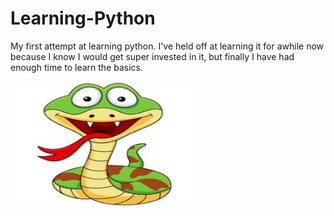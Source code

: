 # Learning-Python
My first attempt at learning python. I've held off at learning it for awhile now because I know I would get super invested in it, but finally I have had enough time to learn the basics.

<img src = "image/python_cartoon.jpg" width = "300" height = "200">
